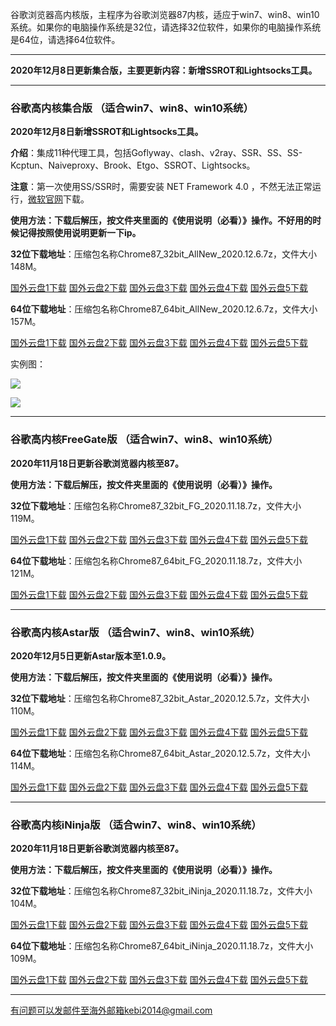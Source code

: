 谷歌浏览器高内核版，主程序为谷歌浏览器87内核，适应于win7、win8、win10系统。如果你的电脑操作系统是32位，请选择32位软件，如果你的电脑操作系统是64位，请选择64位软件。

***

**2020年12月8日更新集合版，主要更新内容：新增SSROT和Lightsocks工具。**

***

### 谷歌高内核集合版  （适合win7、win8、win10系统）

**2020年12月8日新增SSROT和Lightsocks工具。**

**介绍**：集成11种代理工具，包括Goflyway、clash、v2ray、SSR、SS、SS-Kcptun、Naiveproxy、Brook、Etgo、SSROT、Lightsocks。

**注意**：第一次使用SS/SSR时，需要安装 NET Framework 4.0 ，不然无法正常运行，[微软官网](https://www.microsoft.com/zh-cn/download/details.aspx?id=17718)下载。

**使用方法：下载后解压，按文件夹里面的《使用说明（必看）》操作。不好用的时候记得按照使用说明更新一下ip。**

**32位下载地址**：压缩包名称Chrome87_32bit_AllNew_2020.12.6.7z，文件大小148M。

[国外云盘1下载](https://tr101.free4444.xyz/Chrome87_32bit_AllNew_2020.12.6.7z) 
[国外云盘2下载](https://tr61.free4444.xyz/Chrome87_32bit_AllNew_2020.12.6.7z) 
[国外云盘3下载](https://tr91.free4444.xyz/Chrome87_32bit_AllNew_2020.12.6.7z) 
[国外云盘4下载](https://tr71.free4444.xyz/Chrome87_32bit_AllNew_2020.12.6.7z) 
[国外云盘5下载](https://tr51.free4444.xyz/Chrome87_32bit_AllNew_2020.12.6.7z) 

**64位下载地址**：压缩包名称Chrome87_64bit_AllNew_2020.12.6.7z，文件大小157M。

[国外云盘1下载](https://tr101.free4444.xyz/Chrome87_64bit_AllNew_2020.12.6.7z) 
[国外云盘2下载](https://tr61.free4444.xyz/Chrome87_64bit_AllNew_2020.12.6.7z) 
[国外云盘3下载](https://tr91.free4444.xyz/Chrome87_64bit_AllNew_2020.12.6.7z) 
[国外云盘4下载](https://tr71.free4444.xyz/Chrome87_64bit_AllNew_2020.12.6.7z) 
[国外云盘5下载](https://tr51.free4444.xyz/Chrome87_64bit_AllNew_2020.12.6.7z) 

实例图：

![](https://cdn.jsdelivr.net/gh/Alvin9999/pac2/all1.jpg)

![](https://cdn.jsdelivr.net/gh/Alvin9999/pac2/all2.jpg)

***

### 谷歌高内核FreeGate版  （适合win7、win8、win10系统）

**2020年11月18日更新谷歌浏览器内核至87。**

**使用方法：下载后解压，按文件夹里面的《使用说明（必看）》操作。**

**32位下载地址**：压缩包名称Chrome87_32bit_FG_2020.11.18.7z，文件大小119M。

[国外云盘1下载](https://tr101.free4444.xyz/Chrome87_32bit_FG_2020.11.18.7z) 
[国外云盘2下载](https://tr71.free4444.xyz/Chrome87_32bit_FG_2020.11.18.7z) 
[国外云盘3下载](https://tr61.free4444.xyz/Chrome87_32bit_FG_2020.11.18.7z) 
[国外云盘4下载](https://tr91.free4444.xyz/Chrome87_32bit_FG_2020.11.18.7z) 
[国外云盘5下载](https://tr51.free4444.xyz/Chrome87_32bit_FG_2020.11.18.7z) 

**64位下载地址**：压缩包名称Chrome87_64bit_FG_2020.11.18.7z，文件大小121M。

[国外云盘1下载](https://tr101.free4444.xyz/Chrome87_64bit_FG_2020.11.18.7z) 
[国外云盘2下载](https://tr71.free4444.xyz/Chrome87_64bit_FG_2020.11.18.7z) 
[国外云盘3下载](https://tr61.free4444.xyz/Chrome87_64bit_FG_2020.11.18.7z) 
[国外云盘4下载](https://tr91.free4444.xyz/Chrome87_64bit_FG_2020.11.18.7z) 
[国外云盘5下载](https://tr51.free4444.xyz/Chrome87_64bit_FG_2020.11.18.7z) 

***

### 谷歌高内核Astar版  （适合win7、win8、win10系统）

**2020年12月5日更新Astar版本至1.0.9。**

**使用方法：下载后解压，按文件夹里面的《使用说明（必看）》操作。**

**32位下载地址**：压缩包名称Chrome87_32bit_Astar_2020.12.5.7z，文件大小110M。

[国外云盘1下载](https://tr101.free4444.xyz/Chrome87_32bit_Astar_2020.12.5.7z) 
[国外云盘2下载](https://tr71.free4444.xyz/Chrome87_32bit_Astar_2020.12.5.7z) 
[国外云盘3下载](https://tr61.free4444.xyz/Chrome87_32bit_Astar_2020.12.5.7z) 
[国外云盘4下载](https://tr91.free4444.xyz/Chrome87_32bit_Astar_2020.12.5.7z) 
[国外云盘5下载](https://tr51.free4444.xyz/Chrome87_32bit_Astar_2020.12.5.7z) 


**64位下载地址**：压缩包名称Chrome87_64bit_Astar_2020.12.5.7z，文件大小114M。

[国外云盘1下载](https://tr101.free4444.xyz/Chrome87_64bit_Astar_2020.12.5.7z) 
[国外云盘2下载](https://tr71.free4444.xyz/Chrome87_64bit_Astar_2020.12.5.7z) 
[国外云盘3下载](https://tr61.free4444.xyz/Chrome87_64bit_Astar_2020.12.5.7z) 
[国外云盘4下载](https://tr91.free4444.xyz/Chrome87_64bit_Astar_2020.12.5.7z) 
[国外云盘5下载](https://tr51.free4444.xyz/Chrome87_64bit_Astar_2020.12.5.7z) 

***

### 谷歌高内核iNinja版 （适合win7、win8、win10系统）

**2020年11月18日更新谷歌浏览器内核至87。**

**使用方法：下载后解压，按文件夹里面的《使用说明（必看）》操作。**

**32位下载地址**：压缩包名称Chrome87_32bit_iNinja_2020.11.18.7z，文件大小104M。

[国外云盘1下载](https://tr101.free4444.xyz/Chrome87_32bit_iNinja_2020.11.18.7z) 
[国外云盘2下载](https://tr71.free4444.xyz/Chrome87_32bit_iNinja_2020.11.18.7z) 
[国外云盘3下载](https://tr61.free4444.xyz/Chrome87_32bit_iNinja_2020.11.18.7z) 
[国外云盘4下载](https://tr91.free4444.xyz/Chrome87_32bit_iNinja_2020.11.18.7z) 
[国外云盘5下载](https://tr51.free4444.xyz/Chrome87_32bit_iNinja_2020.11.18.7z) 

**64位下载地址**：压缩包名称Chrome87_64bit_iNinja_2020.11.18.7z，文件大小109M。

[国外云盘1下载](https://tr101.free4444.xyz/Chrome87_64bit_iNinja_2020.11.18.7z) 
[国外云盘2下载](https://tr71.free4444.xyz/Chrome87_64bit_iNinja_2020.11.18.7z) 
[国外云盘3下载](https://tr61.free4444.xyz/Chrome87_64bit_iNinja_2020.11.18.7z) 
[国外云盘4下载](https://tr91.free4444.xyz/Chrome87_64bit_iNinja_2020.11.18.7z) 
[国外云盘5下载](https://tr51.free4444.xyz/Chrome87_64bit_iNinja_2020.11.18.7z) 


***

有问题可以发邮件至海外邮箱kebi2014@gmail.com